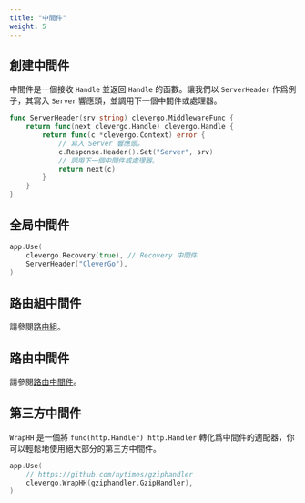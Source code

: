 ```yaml
---
title: "中間件"
weight: 5
---
```


## 創建中間件

中間件是一個接收 `Handle` 並返回 `Handle` 的函數。讓我們以 `ServerHeader` 作爲例子，其寫入 `Server` 響應頭，並調用下一個中間件或處理器。

```go
func ServerHeader(srv string) clevergo.MiddlewareFunc {
    return func(next clevergo.Handle) clevergo.Handle {
        return func(c *clevergo.Context) error {
            // 寫入 Server 響應頭。
            c.Response.Header().Set("Server", srv)
            // 調用下一個中間件或處理器。
            return next(c)
        }
    }
}
```

## 全局中間件

```go
app.Use(
    clevergo.Recovery(true), // Recovery 中間件
    ServerHeader("CleverGo"),
)
```

## 路由組中間件

請參閱[路由組](/zh-hant/docs/routing/route-group)。

## 路由中間件

請參閱[路由中間件](/zh-hant/docs/routing/#路由中間件)。

## 第三方中間件

`WrapHH` 是一個將 `func(http.Handler) http.Handler` 轉化爲中間件的適配器，你可以輕鬆地使用絕大部分的第三方中間件。

```go
app.Use(
    // https://github.com/nytimes/gziphandler
    clevergo.WrapHH(gziphandler.GzipHandler),
)
```

